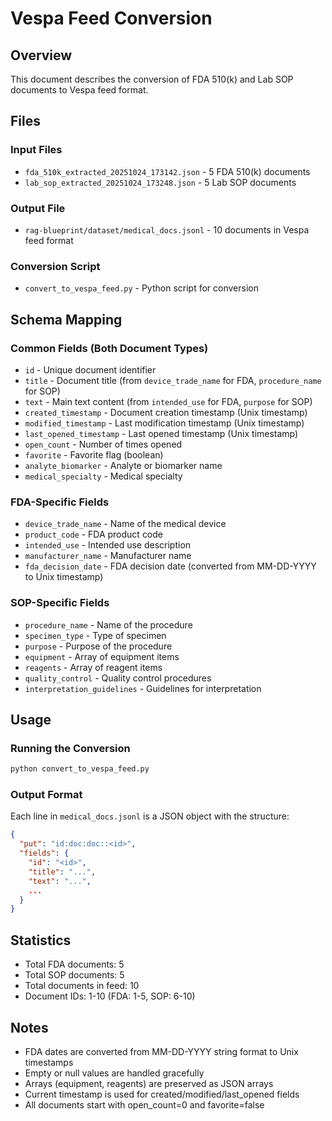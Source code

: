 # Vespa Feed Conversion

## Overview
This document describes the conversion of FDA 510(k) and Lab SOP documents to Vespa feed format.

## Files

### Input Files
- `fda_510k_extracted_20251024_173142.json` - 5 FDA 510(k) documents
- `lab_sop_extracted_20251024_173248.json` - 5 Lab SOP documents

### Output File
- `rag-blueprint/dataset/medical_docs.jsonl` - 10 documents in Vespa feed format

### Conversion Script
- `convert_to_vespa_feed.py` - Python script for conversion

## Schema Mapping

### Common Fields (Both Document Types)
- `id` - Unique document identifier
- `title` - Document title (from `device_trade_name` for FDA, `procedure_name` for SOP)
- `text` - Main text content (from `intended_use` for FDA, `purpose` for SOP)
- `created_timestamp` - Document creation timestamp (Unix timestamp)
- `modified_timestamp` - Last modification timestamp (Unix timestamp)
- `last_opened_timestamp` - Last opened timestamp (Unix timestamp)
- `open_count` - Number of times opened
- `favorite` - Favorite flag (boolean)
- `analyte_biomarker` - Analyte or biomarker name
- `medical_specialty` - Medical specialty

### FDA-Specific Fields
- `device_trade_name` - Name of the medical device
- `product_code` - FDA product code
- `intended_use` - Intended use description
- `manufacturer_name` - Manufacturer name
- `fda_decision_date` - FDA decision date (converted from MM-DD-YYYY to Unix timestamp)

### SOP-Specific Fields
- `procedure_name` - Name of the procedure
- `specimen_type` - Type of specimen
- `purpose` - Purpose of the procedure
- `equipment` - Array of equipment items
- `reagents` - Array of reagent items
- `quality_control` - Quality control procedures
- `interpretation_guidelines` - Guidelines for interpretation

## Usage

### Running the Conversion
```bash
python convert_to_vespa_feed.py
```

### Output Format
Each line in `medical_docs.jsonl` is a JSON object with the structure:
```json
{
  "put": "id:doc:doc::<id>",
  "fields": {
    "id": "<id>",
    "title": "...",
    "text": "...",
    ...
  }
}
```

## Statistics
- Total FDA documents: 5
- Total SOP documents: 5
- Total documents in feed: 10
- Document IDs: 1-10 (FDA: 1-5, SOP: 6-10)

## Notes
- FDA dates are converted from MM-DD-YYYY string format to Unix timestamps
- Empty or null values are handled gracefully
- Arrays (equipment, reagents) are preserved as JSON arrays
- Current timestamp is used for created/modified/last_opened fields
- All documents start with open_count=0 and favorite=false
